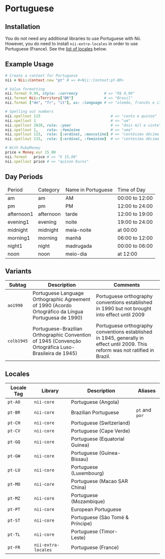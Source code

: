 <!-- This file has been generated. Source: languages/_template.md.erb -->

# Portuguese

## Installation

You do not need any additional libraries to use Portuguese with Nii.
However, you do need to install `nii-extra-locales` in order to use Portuguese (France).
See the [list of locales](#locales) below.

## Example Usage

``` ruby
# Create a context for Portuguese
nii = Nii::Context.new "pt" # => #<Nii::Context:pt-BR>

# Value formatting
nii.format 9.99, style: :currency            # => "R$ 9,99"
nii.format Nii::Territory["BR"]              # => "Brasil"
nii.format ["de", "fr", "it"], as: :language # => "alemão, francês e italiano"

# Spelling out numbers
nii.spellout 115                                # => "cento e quinze"
nii.spellout 1                                  # => "um"
nii.spellout 2020, rule: :year                  # => "dois mil e vinte"
nii.spellout 1,    rule: :feminine              # => "uma"
nii.spellout 115,  rule: [:ordinal, :masculine] # => "centésimo décimo quinto"
nii.spellout 115,  rule: [:ordinal, :feminine]  # => "centésima décima quinta"

# With RubyMoney
price = Money.eur 15_00
nii.format   price # => "€ 15,00"
nii.spellout price # => "quinze Euros"
```

## Day Periods


<table>
  <thead>
    <tr>
      <td>Period</td>
      <td>Category</td>
      <td>Name in Portuguese</td>
      <td>Time of Day</td>
    </tr>
  </thead>
  <tbody>
    <tr>
      <td>am</td>
      <td>am</td>
      <td>AM</td>
      <td>00:00 to 12:00</td>
    </tr>
    <tr>
      <td>pm</td>
      <td>pm</td>
      <td>PM</td>
      <td>12:00 to 24:00</td>
    </tr>
    <tr>
      <td>afternoon1</td>
      <td>afternoon</td>
      <td>tarde</td>
      <td>12:00 to 19:00</td>
    </tr>
    <tr>
      <td>evening1</td>
      <td>evening</td>
      <td>noite</td>
      <td>19:00 to 24:00</td>
    </tr>
    <tr>
      <td>midnight</td>
      <td>midnight</td>
      <td>meia-noite</td>
      <td>at 00:00</td>
    </tr>
    <tr>
      <td>morning1</td>
      <td>morning</td>
      <td>manhã</td>
      <td>06:00 to 12:00</td>
    </tr>
    <tr>
      <td>night1</td>
      <td>night</td>
      <td>madrugada</td>
      <td>00:00 to 06:00</td>
    </tr>
    <tr>
      <td>noon</td>
      <td>noon</td>
      <td>meio-dia</td>
      <td>at 12:00</td>
    </tr>
  </tbody>
</table>


## Variants

<table>
  <thead>
    <tr>
      <th>Subtag</th>
      <th>Description</th>
      <th>Comments</th>
    </tr>
  </thead>
  <tbody>
    <tr>
      <td><code>ao1990</code></td>
      <td>Portuguese Language Orthographic Agreement of 1990 (Acordo Ortográfico da Língua Portuguesa de 1990)</td>
      <td>Portuguese orthography conventions established in 1990 but not brought into effect until 2009</td>
    </tr>
    <tr>
      <td><code>colb1945</code></td>
      <td>Portuguese-Brazilian Orthographic Convention of 1945 (Convenção Ortográfica Luso-Brasileira de 1945)</td>
      <td>Portuguese orthography conventions established in 1945, generally in effect until 2009. This reform was not ratified in Brazil.</td>
    </tr>
  </tbody>
</table>

## Locales

<table>
  <thead>
    <tr>
      <th>Locale Tag</th>
      <th>Library</th>
      <th>Description</th>
      <th>Aliases</th>
    </tr>
  </thead>
  <tbody>
    <tr>
      <td><code>pt-AO</code></td>
      <td><code>nii-core</code></td>
      <td>Portuguese (Angola)</td>
      <td></td>
    </tr>
    <tr>
      <td><code>pt-BR</code></td>
      <td><code>nii-core</code></td>
      <td>Brazilian Portuguese</td>
      <td><code>pt</code> and <code>por</code></td>
    </tr>
    <tr>
      <td><code>pt-CH</code></td>
      <td><code>nii-core</code></td>
      <td>Portuguese (Switzerland)</td>
      <td></td>
    </tr>
    <tr>
      <td><code>pt-CV</code></td>
      <td><code>nii-core</code></td>
      <td>Portuguese (Cape Verde)</td>
      <td></td>
    </tr>
    <tr>
      <td><code>pt-GQ</code></td>
      <td><code>nii-core</code></td>
      <td>Portuguese (Equatorial Guinea)</td>
      <td></td>
    </tr>
    <tr>
      <td><code>pt-GW</code></td>
      <td><code>nii-core</code></td>
      <td>Portuguese (Guinea-Bissau)</td>
      <td></td>
    </tr>
    <tr>
      <td><code>pt-LU</code></td>
      <td><code>nii-core</code></td>
      <td>Portuguese (Luxembourg)</td>
      <td></td>
    </tr>
    <tr>
      <td><code>pt-MO</code></td>
      <td><code>nii-core</code></td>
      <td>Portuguese (Macao SAR China)</td>
      <td></td>
    </tr>
    <tr>
      <td><code>pt-MZ</code></td>
      <td><code>nii-core</code></td>
      <td>Portuguese (Mozambique)</td>
      <td></td>
    </tr>
    <tr>
      <td><code>pt-PT</code></td>
      <td><code>nii-core</code></td>
      <td>European Portuguese</td>
      <td></td>
    </tr>
    <tr>
      <td><code>pt-ST</code></td>
      <td><code>nii-core</code></td>
      <td>Portuguese (São Tomé &amp; Príncipe)</td>
      <td></td>
    </tr>
    <tr>
      <td><code>pt-TL</code></td>
      <td><code>nii-core</code></td>
      <td>Portuguese (Timor-Leste)</td>
      <td></td>
    </tr>
    <tr>
      <td><code>pt-FR</code></td>
      <td><code>nii-extra-locales</code></td>
      <td>Portuguese (France)</td>
      <td></td>
    </tr>
  </tbody>
</table>

